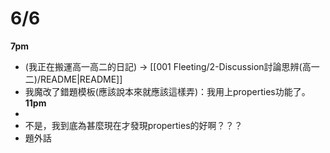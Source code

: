 # 6/6
**7pm**
- (我正在搬運高一高二的日記) -> [[001 Fleeting/2-Discussion討論思辨(高一二)/README|README]]
- 我魔改了錯題模板(應該說本來就應該這樣弄)：我用上properties功能了。
**11pm**
- 
- 不是，我到底為甚麼現在才發現properties的好啊？？？
- 題外話